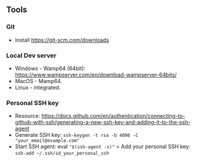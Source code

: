 ## Tools

### Git
- Install https://git-scm.com/downloads

### Local Dev server
- Windows - Wamp64 (64bit): https://www.wampserver.com/en/download-wampserver-64bits/
- MacOS - Mamp64.
- Linux - integrated.

### Personal SSH key
- Resource: https://docs.github.com/en/authentication/connecting-to-github-with-ssh/generating-a-new-ssh-key-and-adding-it-to-the-ssh-agent
- Generate SSH key: `ssh-keygen -t rsa -b 4096 -C "your_email@example.com"`
- Start SSH agent: eval `"$(ssh-agent -s)"`
= Add your personal SSH key: `ssh-add ~/.ssh/id_your_personal_ssh`
